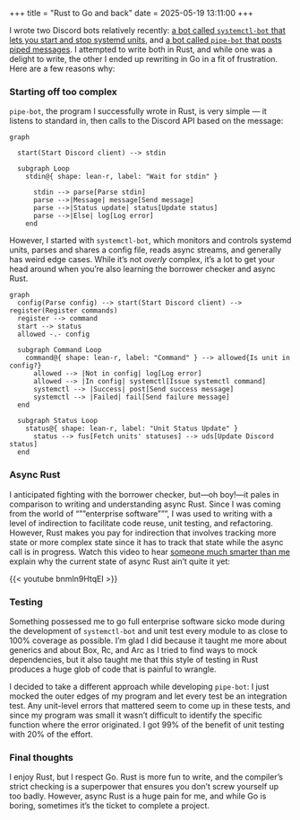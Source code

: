 +++
title = "Rust to Go and back"
date = 2025-05-19 13:11:00
+++

I wrote two Discord bots relatively recently: [a bot called `systemctl-bot` that lets you start and stop systemd units](https://github.com/forrestjacobs/systemctl-bot), and [a bot called `pipe-bot` that posts piped messages](https://github.com/forrestjacobs/pipe-bot). I attempted to write both in Rust, and while one was a delight to write, the other I ended up rewriting in Go in a fit of frustration. Here are a few reasons why:

### Starting off too complex

`pipe-bot`, the program I successfully wrote in Rust, is very simple — it listens to standard in, then calls to the Discord API based on the message:

```mermaid
graph
  
  start(Start Discord client) --> stdin
  
  subgraph Loop
    stdin@{ shape: lean-r, label: "Wait for stdin" }
  
	  stdin --> parse[Parse stdin]
	  parse -->|Message| message[Send message]
	  parse -->|Status update| status[Update status]
	  parse -->|Else| log[Log error]
	end
```

However, I started with `systemctl-bot`, which monitors and controls systemd units, parses and shares a config file, reads async streams, and generally has weird edge cases. While it’s not *overly* complex, it’s a lot to get your head around when you’re also learning the borrower checker and async Rust.

```mermaid
graph
  config(Parse config) --> start(Start Discord client) --> register(Register commands)
  register --> command
  start --> status
  allowed -.- config

  subgraph Command Loop
    command@{ shape: lean-r, label: "Command" } --> allowed{Is unit in config?}
	  allowed --> |Not in config| log[Log error]
	  allowed --> |In config| systemctl[Issue systemctl command]
	  systemctl --> |Success| post[Send success message]
	  systemctl --> |Failed| fail[Send failure message]
  end

  subgraph Status Loop
    status@{ shape: lean-r, label: "Unit Status Update" }
	  status --> fus[Fetch units' statuses] --> uds[Update Discord status]
  end
```

### Async Rust

I anticipated fighting with the borrower checker, but—oh boy!—it pales in comparison to writing and understanding async Rust. Since I was coming from the world of “””enterprise software”””, I was used to writing with a level of indirection to facilitate code reuse, unit testing, and refactoring. However, Rust makes you pay for indirection that involves tracking more state or more complex state since it has to track that state while the async call is in progress. Watch this video to hear [someone much smarter than me](https://fasterthanli.me/) explain why the current state of async Rust ain’t quite it yet:

{{< youtube bnmln9HtqEI >}}

### Testing

Something possessed me to go full enterprise software sicko mode during the development of `systemctl-bot` and unit test every module to as close to 100% coverage as possible. I’m glad I did because it taught me more about generics and about Box, Rc, and Arc as I tried to find ways to mock dependencies, but it also taught me that this style of testing in Rust produces a huge glob of code that is painful to wrangle.

I decided to take a different approach while developing `pipe-bot`: I just mocked the outer edges of my program and let every test be an integration test. Any unit-level errors that mattered seem to come up in these tests, and since my program was small it wasn’t difficult to identify the specific function where the error originated. I got 99% of the benefit of unit testing with 20% of the effort.

### Final thoughts

I enjoy Rust, but I respect Go. Rust is more fun to write, and the compiler’s strict checking is a superpower that ensures you don’t screw yourself up too badly. However, async Rust is a huge pain for me, and while Go is boring, sometimes it’s the ticket to complete a project.
